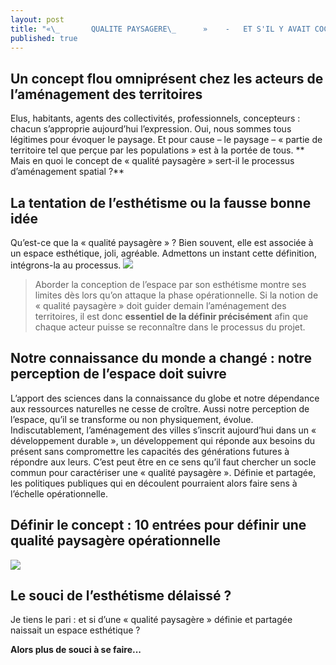 ```yaml
---
layout: post
title: "«\_       QUALITE PAYSAGERE\_      »    -   ET S'IL Y AVAIT COCHENILLE SOUS BRACTEE ?"
published: true
---
```








## Un concept flou omniprésent chez les acteurs de l’aménagement des territoires
Elus, habitants, agents des collectivités, professionnels, concepteurs : chacun s’approprie aujourd’hui l’expression. Oui, nous sommes tous légitimes pour évoquer le paysage. Et pour cause – le paysage – « partie de territoire tel que perçue par les populations » est à la portée de tous.
** Mais en quoi le concept de « qualité paysagère » sert-il le processus d’aménagement spatial ?** 

## La tentation de l’esthétisme ou la fausse bonne idée 
Qu’est-ce que la « qualité paysagère » ? Bien souvent, elle est associée à un espace esthétique, joli, agréable. 
Admettons un instant cette définition, intégrons-la au processus.
![]({{site.baseurl}}/media/article-web2-1_cas.jpg)
> Aborder la conception de l’espace par son esthétisme montre ses limites dès lors qu’on attaque la phase opérationnelle. Si la notion de « qualité paysagère » doit guider demain l’aménagement des territoires, il est donc **essentiel de la définir précisément** afin que chaque acteur puisse se reconnaître dans le processus du projet.

## Notre connaissance du monde a changé : notre perception de l’espace doit suivre 
L’apport des sciences dans la connaissance du globe et notre dépendance aux ressources naturelles ne cesse de croître. Aussi notre perception de l’espace, qu’il se transforme ou non physiquement, évolue. Indiscutablement, l’aménagement des villes s’inscrit aujourd’hui dans un « développement durable », un développement qui réponde aux besoins du présent sans compromettre les capacités des générations futures à répondre aux leurs. 
C’est peut être en ce sens qu’il faut chercher un socle commun pour caractériser une « qualité paysagère ». Définie et partagée, les politiques publiques qui en découlent pourraient alors faire sens à l’échelle opérationnelle.

## Définir le concept : 10 entrées pour définir une qualité paysagère opérationnelle
![]({{site.baseurl}}/media/article-web2-1_strategie.jpg)

## Le souci de l’esthétisme délaissé ?
Je tiens le pari : et si d’une « qualité paysagère » définie et partagée naissait un espace esthétique ? 

**Alors plus de souci à se faire...**

